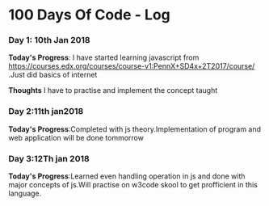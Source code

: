 # 100 Days Of Code - Log

### Day 1: 10th Jan 2018

**Today's Progress**: I have started learning javascript from https://courses.edx.org/courses/course-v1:PennX+SD4x+2T2017/course/ .Just did basics of internet

**Thoughts** I have to practise and implement the concept taught

### Day 2:11th jan2018

**Today's Progress**:Completed with js theory.Implementation of program and web application will be done tommorrow

### Day 3:12Th jan 2018

**Today's Progress**:Learned even handling operation in js and done with major concepts of js.Will practise on w3code skool to get profficient in this language.

